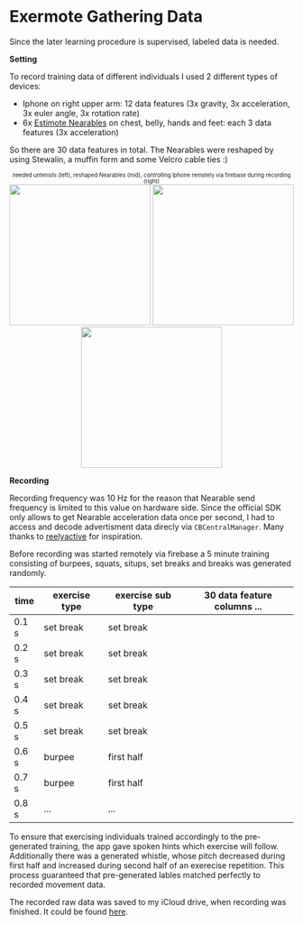 # Exermote Gathering Data

Since the later learning procedure is supervised, labeled data is needed.

**Setting**

To record training data of different individuals I used 2 different types of devices:

- Iphone on right upper arm: 12 data features (3x gravity, 3x acceleration, 3x euler angle, 3x rotation rate)
- 6x <a href="https://estimote.com">Estimote Nearables</a> on chest, belly, hands and feet: each 3 data features (3x acceleration)

So there are 30 data features in total. The Nearables were reshaped by using Stewalin, a muffin form and some Velcro cable ties :)

<p align="center">
<sub><sup>needed untensils (left), reshaped Nearables (mid), controlling Iphone remotely via firebase during recording (right)</sup></sub>
<br>
<img src="https://github.com/Lausbert/Exermote/blob/master/ExermoteGatheringData/Pictures/IMG_2587.JPG" width="250">
<img src="https://github.com/Lausbert/Exermote/blob/master/ExermoteGatheringData/Pictures/IMG_2751.JPG" width="250">
  <img src="https://github.com/Lausbert/Exermote/blob/master/ExermoteGatheringData/Pictures/IMG_2755.JPG" width="250">
</p>

**Recording**

Recording frequency was 10 Hz for the reason that Nearable send frequency is limited to this value on hardware side. Since the official SDK only allows to get Nearable acceleration data once per second, I had to access and decode advertisment data direcly via ```CBCentralManager```. Many thanks to <a href="https://github.com/reelyactive/advlib">reelyactive</a> for inspiration.

Before recording was started remotely via firebase a 5 minute training consisting of burpees, squats, situps, set breaks and breaks was generated randomly.

| time  | exercise type | exercise sub type | 30 data feature columns ... |
|-------|---------------|-------------------|-------------------------|
| 0.1 s | set break     | set break         |                         |
| 0.2 s | set break     | set break         |                         |
| 0.3 s | set break     | set break         |                         |
| 0.4 s | set break     | set break         |                         |
| 0.5 s | set break     | set break         |                         |
| 0.6 s | burpee        | first half        |                         |
| 0.7 s | burpee        | first half        |                         |
| 0.8 s | ...           | ...               |                         |

To ensure that exercising individuals trained accordingly to the pre-generated training, the app gave spoken hints which exercise will follow. Additionally there was a generated whistle, whose pitch decreased during first half and increased during second half of an exerecise repetition. This process guaranteed that pre-generated lables matched perfectly to recorded movement data.

The recorded raw data was saved to my iCloud drive, when recording was finished. It could be found <a href="https://github.com/Lausbert/Exermote/tree/master/ExermotePreprocessingAndTraining/RawData">here</a>.
